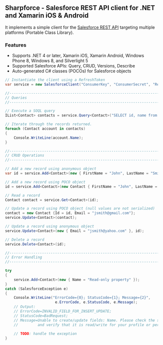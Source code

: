 ## Sharpforce - Salesforce REST API client for .NET and Xamarin iOS & Android

It implements a simple client for the [Salesforce REST API][1] targeting multiple platforms (Portable Class Library).

### Features

* Supports .NET 4 or later, Xamarin iOS, Xamarin Android, Windows Phone 8, Windows 8, and Silverlight 5
* Supported Salesforce APIs: Query, CRUD, Versions, Describe
* Auto-generated C# classes (POCOs) for Salesforce objects

```csharp
// Instantiate the client using a RefreshToken
var service = new SalesforceClient("ConsumerKey", "ConsumerSecret", "RefreshToken");

//-----------------------------------------------------------------------------
// Queries
//-----------------------------------------------------------------------------

// Execute a SOQL query
IList<Contact> contacts = service.Query<Contact>("SELECT id, name from Contact");

// Iterate through the records returned.
foreach (Contact account in contacts)
{
	Console.WriteLine(account.Name);
}

//-----------------------------------------------------------------------------
// CRUD Operations
//-----------------------------------------------------------------------------

// Add a new record using anonymous object
var id = service.Add<Contact>(new { FirstName = "John", LastName = "Smith" });

// Add a new record using POCO object
id = service.Add<Contact>(new Contact { FirstName = "John", LastName = "Smith" });

// Read a record
Contact contact = service.Get<Contact>(id);

// Update a record using POCO object (null values are not serialized)
contact = new Contact {Id = id, Email = "jsmith@gmail.com"};
service.Update<Contact>(contact);

// Update a record using anonymous object
service.Update<Contact>(new { Email = "jsmith@yahoo.com" }, id);

// Delete a record
service.Delete<Contact>(id);

//-----------------------------------------------------------------------------
// Error Handling
//-----------------------------------------------------------------------------

try
{
	service.Add<Contact>(new { Name = "Read-only property" });
}
catch (SalesforceException e)
{
	Console.WriteLine("ErrorCode={0}; StatusCode={1}; Message={2}", 
					   e.ErrorCode, e.StatusCode, e.Message);
	// Output:
	// ErrorCode=INVALID_FIELD_FOR_INSERT_UPDATE; 
	// StatusCode=BadRequest; 
	// Message=Unable to create/update fields: Name. Please check the security settings of this field
	//         and verify that it is read/write for your profile or permission set.
	
	// TODO: handle the exception
}

```
  [1]: http://www.salesforce.com/us/developer/docs/api_rest/Content/resources_list.htm
  [2]: http://restsharp.org

